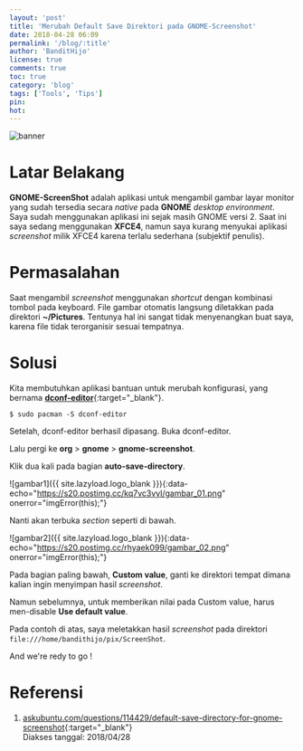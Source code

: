 ```yaml
---
layout: 'post'
title: 'Merubah Default Save Direktori pada GNOME-Screenshot'
date: 2018-04-28 06:09
permalink: '/blog/:title'
author: 'BanditHijo'
license: true
comments: true
toc: true
category: 'blog'
tags: ['Tools', 'Tips']
pin:
hot:
---
```


<!-- BANNER OF THE POST -->
<img class="post-body-img" src="{{ site.lazyload.logo_blank_banner }}" data-echo="https://s20.postimg.cc/yjw814lz1/banner_post_08.png" onerror="imgError(this);" alt="banner">

# Latar Belakang

**GNOME-ScreenShot** adalah aplikasi untuk mengambil gambar layar monitor yang sudah tersedia secara *native* pada **GNOME** *desktop environment*. Saya sudah menggunakan aplikasi ini sejak masih GNOME versi 2. Saat ini saya sedang menggunakan **XFCE4**, namun saya kurang menyukai aplikasi *screenshot* milik XFCE4 karena terlalu sederhana (subjektif penulis).

# Permasalahan

Saat mengambil *screenshot* menggunakan *shortcut* dengan kombinasi tombol pada keyboard. File gambar otomatis langsung diletakkan pada direktori **~/Pictures**. Tentunya hal ini sangat tidak menyenangkan buat saya, karena file tidak terorganisir sesuai tempatnya.

# Solusi

Kita membutuhkan aplikasi bantuan untuk merubah konfigurasi, yang bernama [**dconf-editor**](https://www.archlinux.org/packages/extra/x86_64/dconf-editor/){:target="_blank"}.

```
$ sudo pacman -S dconf-editor
```

Setelah, dconf-editor berhasil dipasang. Buka dconf-editor.

Lalu pergi ke **org** > **gnome** > **gnome-screenshot**.

Klik dua kali pada bagian **auto-save-directory**.

![gambar1]({{ site.lazyload.logo_blank }}){:data-echo="https://s20.postimg.cc/kq7vc3vyl/gambar_01.png" onerror="imgError(this);"}

Nanti akan terbuka *section* seperti di bawah.

![gambar2]({{ site.lazyload.logo_blank }}){:data-echo="https://s20.postimg.cc/rhyaek099/gambar_02.png" onerror="imgError(this);"}

Pada bagian paling bawah, **Custom value**, ganti ke direktori tempat dimana kalian ingin menyimpan hasil *screenshot*.

Namun sebelumnya, untuk memberikan nilai pada Custom value, harus men-disable **Use default value**.

Pada contoh di atas, saya meletakkan hasil *screenshot* pada direktori `file:///home/bandithijo/pix/ScreenShot`.

<span class="font-latin">And we're redy to go !</span>

# Referensi

1. [askubuntu.com/questions/114429/default-save-directory-for-gnome-screenshot](https://askubuntu.com/questions/114429/default-save-directory-for-gnome-screenshot){:target="_blank"}
<br>Diakses tanggal: 2018/04/28

